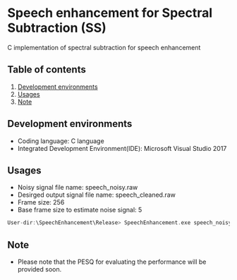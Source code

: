 # Speech enhancement for Spectral Subtraction (SS)
C implementation of spectral subtraction for speech enhancement

## Table of contents
1. [Development environments](#dev_env)
2. [Usages](#usage)
3. [Note](#note)

## Development environments <a name="dev_env"></a>
* Coding language: C language
* Integrated Development Environment(IDE): Microsoft Visual Studio 2017

## Usages <a name="usage"></a>
* Noisy signal file name: speech_noisy.raw
* Desirged output signal file name: speech_cleaned.raw
* Frame size: 256
* Base frame size to estimate noise signal: 5
```c
User-dir:\SpeechEnhancement\Release> SpeechEnhancement.exe speech_noisy.raw speech_cleaned.raw 256 5
```

## Note <a name="note"></a>
* Please note that the PESQ for evaluating the performance will be provided soon.
